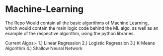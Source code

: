 # Machine-Learning
The Repo Would contain all the basic algorithms of Machine Learning, which would contain the main logic code behind the ML algo, as well as an example of the respective algorithm,
using the python libraries.

Current Algos:-
1.) Linear Regression
2.) Logistic Regression
3.) K-Means Algorithm
4.) Shallow Neural Network
